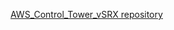 [AWS_Control_Tower_vSRX repository ]([https://github.com/MarkSnyderJNPR/AWS_Control_Tower_vSRX/)  

